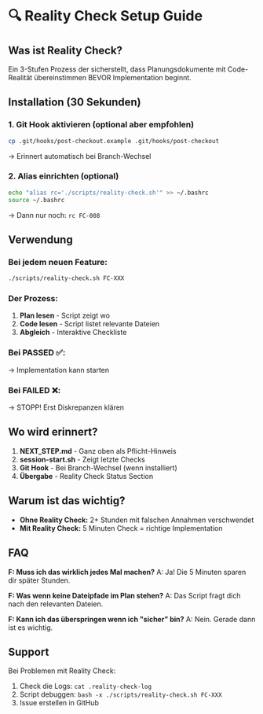 # 🔍 Reality Check Setup Guide

## Was ist Reality Check?
Ein 3-Stufen Prozess der sicherstellt, dass Planungsdokumente mit Code-Realität übereinstimmen BEVOR Implementation beginnt.

## Installation (30 Sekunden)

### 1. Git Hook aktivieren (optional aber empfohlen)
```bash
cp .git/hooks/post-checkout.example .git/hooks/post-checkout
```
→ Erinnert automatisch bei Branch-Wechsel

### 2. Alias einrichten (optional)
```bash
echo "alias rc='./scripts/reality-check.sh'" >> ~/.bashrc
source ~/.bashrc
```
→ Dann nur noch: `rc FC-008`

## Verwendung

### Bei jedem neuen Feature:
```bash
./scripts/reality-check.sh FC-XXX
```

### Der Prozess:
1. **Plan lesen** - Script zeigt wo
2. **Code lesen** - Script listet relevante Dateien
3. **Abgleich** - Interaktive Checkliste

### Bei PASSED ✅:
→ Implementation kann starten

### Bei FAILED ❌:
→ STOPP! Erst Diskrepanzen klären

## Wo wird erinnert?

1. **NEXT_STEP.md** - Ganz oben als Pflicht-Hinweis
2. **session-start.sh** - Zeigt letzte Checks
3. **Git Hook** - Bei Branch-Wechsel (wenn installiert)
4. **Übergabe** - Reality Check Status Section

## Warum ist das wichtig?

- **Ohne Reality Check:** 2+ Stunden mit falschen Annahmen verschwendet
- **Mit Reality Check:** 5 Minuten Check = richtige Implementation

## FAQ

**F: Muss ich das wirklich jedes Mal machen?**
A: Ja! Die 5 Minuten sparen dir später Stunden.

**F: Was wenn keine Dateipfade im Plan stehen?**
A: Das Script fragt dich nach den relevanten Dateien.

**F: Kann ich das überspringen wenn ich "sicher" bin?**
A: Nein. Gerade dann ist es wichtig.

## Support

Bei Problemen mit Reality Check:
1. Check die Logs: `cat .reality-check-log`
2. Script debuggen: `bash -x ./scripts/reality-check.sh FC-XXX`
3. Issue erstellen in GitHub